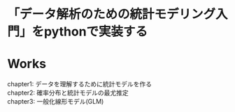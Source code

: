 # 「データ解析のための統計モデリング入門」をpythonで実装する

# Works

chapter1: データを理解するために統計モデルを作る  
chapter2: 確率分布と統計モデルの最尤推定  
chapter3: 一般化線形モデル(GLM)  
